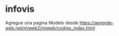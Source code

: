 # infovis

Agregue una pagina Modelo desde 
https://aprende-web.net/miweb2/miweb/codigo_index.html

